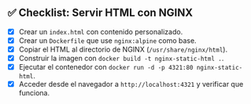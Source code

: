 ## ✅ Checklist: Servir HTML con NGINX

- [x] Crear un `index.html` con contenido personalizado.
- [x] Crear un `Dockerfile` que use `nginx:alpine` como base.
- [x] Copiar el HTML al directorio de NGINX (`/usr/share/nginx/html`).
- [x] Construir la imagen con `docker build -t nginx-static-html .`.
- [x] Ejecutar el contenedor con `docker run -d -p 4321:80 nginx-static-html`.
- [x] Acceder desde el navegador a `http://localhost:4321` y verificar que funciona.
